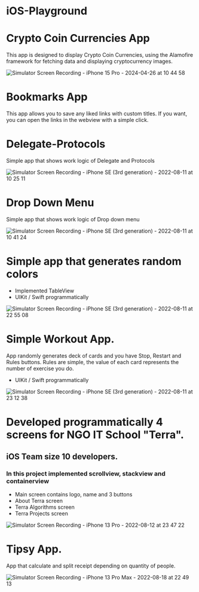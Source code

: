 # iOS-Playground

# Crypto Coin Currencies App
This app is designed to display Crypto Coin Currencies, using the Alamofire framework for fetching data and displaying cryptocurrency images.


![Simulator Screen Recording - iPhone 15 Pro - 2024-04-26 at 10 44 58](https://github.com/axecapkz/iOS-Pet-Projects/assets/3662112/c9aa0e17-b11d-4338-8637-3208c9403853)


# Bookmarks App
This app allows you to save any liked links with custom titles. If you want, you can open the links in the webview with a simple click.



# Delegate-Protocols
Simple app that shows work logic of Delegate and Protocols

![Simulator Screen Recording - iPhone SE (3rd generation) - 2022-08-11 at 10 25 11](https://user-images.githubusercontent.com/3662112/184065186-7ab0783c-cb31-40ef-a703-457b2af5ae38.gif)




# Drop Down Menu
Simple app that shows work logic of Drop down menu

![Simulator Screen Recording - iPhone SE (3rd generation) - 2022-08-11 at 10 41 24](https://user-images.githubusercontent.com/3662112/184067475-cd411f86-4a74-4d5d-a850-efa35cd7a422.gif)




# Simple app that generates random colors

- Implemented TableView
- UIKit / Swift programmatically

![Simulator Screen Recording - iPhone SE (3rd generation) - 2022-08-11 at 22 55 08](https://user-images.githubusercontent.com/3662112/184191379-2f4495f5-ad95-4bad-8fa0-d4e260236e57.gif)




# Simple Workout App. 
App randomly generates deck of cards and you have Stop, Restart and Rules buttons. 
Rules are simple, the value of each card represents the number of exercise you do.
- UIKit / Swift programmatically

![Simulator Screen Recording - iPhone SE (3rd generation) - 2022-08-11 at 23 12 38](https://user-images.githubusercontent.com/3662112/184193699-21a4de89-fa0c-4ff2-a13d-b3b45ec21f28.gif)




# Developed programmatically 4 screens for NGO IT School "Terra". 
## iOS Team size 10 developers.
### In this project implemented scrollview, stackview and containerview

- Main screen contains logo, name and 3 buttons
- About Terra screen
- Terra Algorithms screen
- Terra Projects screen

![Simulator Screen Recording - iPhone 13 Pro - 2022-08-12 at 23 47 22](https://user-images.githubusercontent.com/3662112/184416805-fab3ca69-25dd-4454-be85-952cf599557c.gif)

# Tipsy App.
App that calculate and split receipt depending on quantity of people.

![Simulator Screen Recording - iPhone 13 Pro Max - 2022-08-18 at 22 49 13](https://user-images.githubusercontent.com/3662112/185468402-59e18916-aad4-42ac-a824-e96124af6bdd.gif)

